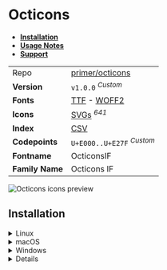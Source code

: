 # Octicons

- [**Installation**](#installation)
- [**Usage Notes**](#usage-notes)
- [**Support**](#support)

|                 |                                                                                                                                                                                 |
| :-------------- | ------------------------------------------------------------------------------------------------------------------------------------------------------------------------------- |
| Repo            | [primer/octicons](https://github.com/primer/octicons)                                                                                                                           |
| **Version**     | `v1.0.0` <sup>_Custom_</sup>                                                                                                                                                    |
| **Fonts**       | [TTF](https://raw.githubusercontent.com/iconicFonts/if/main/fonts/TTF/Octicons.ttf) - [WOFF2](https://raw.githubusercontent.com/iconicFonts/if/main/fonts/WOFF2/Octicons.woff2) |
| **Icons**       | [SVGs](https://github.com/iconicFonts/if/tree/main/packs/Octicons/svgs) <sup>_641_</sup>                                                                                        |
| **Index**       | [CSV](https://github.com/iconicFonts/if/blob/main/indices/Octicons.csv)                                                                                                         |
| **Codepoints**  | `U+E000..U+E27F` <sup>_Custom_</sup>                                                                                                                                            |
| **Fontname**    | OcticonsIF                                                                                                                                                                      |
| **Family Name** | Octicons IF                                                                                                                                                                     |

<picture>
  <source media="(prefers-color-scheme: dark)" srcset="https://raw.githubusercontent.com/iconicFonts/if/main/imgs/Octicons_dark.png">
  <img alt="Octicons icons preview" src="https://raw.githubusercontent.com/iconicFonts/if/main/imgs/Octicons_light.png">
</picture>

## Installation

<details>

<summary>Linux</summary>

```sh
curl -o ~/.local/share/fonts/Octicons.ttf https://raw.githubusercontent.com/iconicFonts/if/main/fonts/TTF/Octicons.ttf
```

Refresh font cache:

```sh
fc-cache -f ~/.local/share/fonts
```

</details>

<details>

<summary>macOS</summary>

```sh
curl -o ~/Library/Fonts/Octicons.ttf https://raw.githubusercontent.com/iconicFonts/if/main/fonts/TTF/Octicons.ttf
```

</details>

<details>

<summary>Windows</summary>

```sh
curl -o C:\Windows\Fonts\Octicons.ttf https://raw.githubusercontent.com/iconicFonts/if/main/fonts/TTF/Octicons.ttf
```

</details>

<details>

## Usage Notes

> [!NOTE]
>
> 1. The icon pack name, originally **Font Octicons**, was changed to **Octicons**.
> 2. The suffixes of icons were adjusted from `-fill` to `-N`, where `N` represents a number, until a unique icon name was found.
>    3 **Octicons** font is standalone and has its own [codepoints](https://github.com/iconicFonts/if/blob/main/indices/Octicons.csv), which are different from those in the [IF](https://github.com/iconicFonts/if/blob/main/indices/if.csv) font[^1].

> [!IMPORTANT]  
> The [codepoints](https://github.com/iconicFonts/if/blob/main/indices/Octicons.csv) for the **Octicons** font remain unchanged and will not alter in the future, ensuring that you can use the font safely even when new versions are released.

## Support

If you've found this project helpful, a little love goes a long way. Give it a :star: or share it around.

[^1]: The first glyph for the **Octicons** font starts from codepoint `E000`, while for the **iPack** font, it starts from `F228D`.

